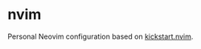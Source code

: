 # nvim
Personal Neovim configuration based on [kickstart.nvim](https://github.com/nvim-lua/kickstart.nvim).
